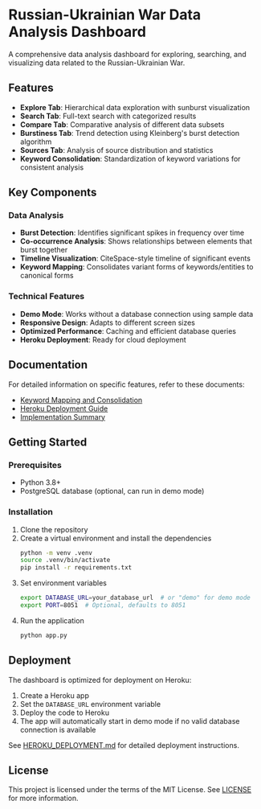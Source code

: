 # Russian-Ukrainian War Data Analysis Dashboard

A comprehensive data analysis dashboard for exploring, searching, and visualizing data related to the Russian-Ukrainian War.

## Features

- **Explore Tab**: Hierarchical data exploration with sunburst visualization
- **Search Tab**: Full-text search with categorized results
- **Compare Tab**: Comparative analysis of different data subsets
- **Burstiness Tab**: Trend detection using Kleinberg's burst detection algorithm
- **Sources Tab**: Analysis of source distribution and statistics
- **Keyword Consolidation**: Standardization of keyword variations for consistent analysis

## Key Components

### Data Analysis

- **Burst Detection**: Identifies significant spikes in frequency over time
- **Co-occurrence Analysis**: Shows relationships between elements that burst together
- **Timeline Visualization**: CiteSpace-style timeline of significant events
- **Keyword Mapping**: Consolidates variant forms of keywords/entities to canonical forms

### Technical Features

- **Demo Mode**: Works without a database connection using sample data
- **Responsive Design**: Adapts to different screen sizes
- **Optimized Performance**: Caching and efficient database queries
- **Heroku Deployment**: Ready for cloud deployment

## Documentation

For detailed information on specific features, refer to these documents:

- [Keyword Mapping and Consolidation](KEYWORD_MAPPING.md)
- [Heroku Deployment Guide](HEROKU_DEPLOYMENT.md)
- [Implementation Summary](IMPLEMENTATION_SUMMARY.md)

## Getting Started

### Prerequisites

- Python 3.8+
- PostgreSQL database (optional, can run in demo mode)

### Installation

1. Clone the repository
2. Create a virtual environment and install the dependencies
   ```bash
   python -m venv .venv
   source .venv/bin/activate
   pip install -r requirements.txt
   ```
3. Set environment variables
   ```bash
   export DATABASE_URL=your_database_url  # or "demo" for demo mode
   export PORT=8051  # Optional, defaults to 8051
   ```
4. Run the application
   ```bash
   python app.py
   ```

## Deployment

The dashboard is optimized for deployment on Heroku:

1. Create a Heroku app
2. Set the `DATABASE_URL` environment variable
3. Deploy the code to Heroku
4. The app will automatically start in demo mode if no valid database connection is available

See [HEROKU_DEPLOYMENT.md](HEROKU_DEPLOYMENT.md) for detailed deployment instructions.
## License

This project is licensed under the terms of the MIT License. See [LICENSE](LICENSE) for more information.

